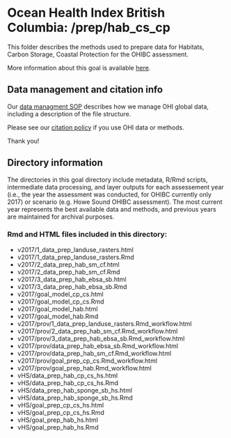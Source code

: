 # Ocean Health Index British Columbia: /prep/hab_cs_cp

This folder describes the methods used to prepare data for Habitats, Carbon Storage, Coastal Protection for the OHIBC assessment.

More information about this goal is available [here](http://ohi-science.org/goals).

## Data management and citation info

Our [data managment SOP](https://rawgit.com/OHI-Science/ohiprep/master/src/dataOrganization_SOP.html) describes how we manage OHI global data, including a description of the file structure.

Please see our [citation policy](http://ohi-science.org/citation-policy/) if you use OHI data or methods.

Thank you!

## Directory information

The directories in this goal directory include metadata, R/Rmd scripts, intermediate data processing, and layer outputs for each assessement year (i.e., the year the assessment was conducted, for OHIBC currently only 2017) or scenario (e.g. Howe Sound OHIBC assessment).  The most current year represents the best available data and methods, and previous years are maintained for archival purposes.

### Rmd and HTML files included in this directory:

* v2017/1_data_prep_landuse_rasters.html
* v2017/1_data_prep_landuse_rasters.Rmd
* v2017/2_data_prep_hab_sm_cf.html
* v2017/2_data_prep_hab_sm_cf.Rmd
* v2017/3_data_prep_hab_ebsa_sb.html
* v2017/3_data_prep_hab_ebsa_sb.Rmd
* v2017/goal_model_cp_cs.html
* v2017/goal_model_cp_cs.Rmd
* v2017/goal_model_hab.html
* v2017/goal_model_hab.Rmd
* v2017/prov/1_data_prep_landuse_rasters.Rmd_workflow.html
* v2017/prov/2_data_prep_hab_sm_cf.Rmd_workflow.html
* v2017/prov/3_data_prep_hab_ebsa_sb.Rmd_workflow.html
* v2017/prov/data_prep_hab_ebsa_sb.Rmd_workflow.html
* v2017/prov/data_prep_hab_sm_cf.Rmd_workflow.html
* v2017/prov/goal_prep_cp_cs.Rmd_workflow.html
* v2017/prov/goal_prep_hab.Rmd_workflow.html
* vHS/data_prep_hab_cp_cs_hs.html
* vHS/data_prep_hab_cp_cs_hs.Rmd
* vHS/data_prep_hab_sponge_sb_hs.html
* vHS/data_prep_hab_sponge_sb_hs.Rmd
* vHS/goal_prep_cp_cs_hs.html
* vHS/goal_prep_cp_cs_hs.Rmd
* vHS/goal_prep_hab_hs.html
* vHS/goal_prep_hab_hs.Rmd
